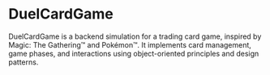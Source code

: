 # DuelCardGame
DuelCardGame is a backend simulation for a trading card game, inspired by Magic: The Gathering™ and Pokémon™. It implements card management, game phases, and interactions using object-oriented principles and design patterns.
